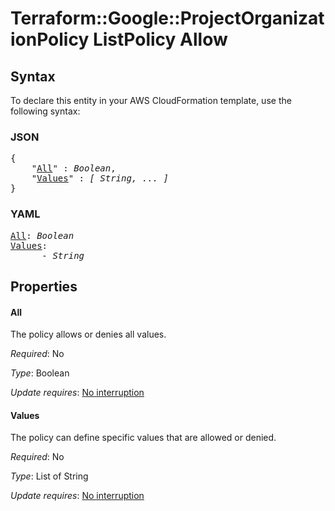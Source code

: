 # Terraform::Google::ProjectOrganizationPolicy ListPolicy Allow

## Syntax

To declare this entity in your AWS CloudFormation template, use the following syntax:

### JSON

<pre>
{
    "<a href="#all" title="All">All</a>" : <i>Boolean</i>,
    "<a href="#values" title="Values">Values</a>" : <i>[ String, ... ]</i>
}
</pre>

### YAML

<pre>
<a href="#all" title="All">All</a>: <i>Boolean</i>
<a href="#values" title="Values">Values</a>: <i>
      - String</i>
</pre>

## Properties

#### All

The policy allows or denies all values.

_Required_: No

_Type_: Boolean

_Update requires_: [No interruption](https://docs.aws.amazon.com/AWSCloudFormation/latest/UserGuide/using-cfn-updating-stacks-update-behaviors.html#update-no-interrupt)

#### Values

The policy can define specific values that are allowed or denied.

_Required_: No

_Type_: List of String

_Update requires_: [No interruption](https://docs.aws.amazon.com/AWSCloudFormation/latest/UserGuide/using-cfn-updating-stacks-update-behaviors.html#update-no-interrupt)

